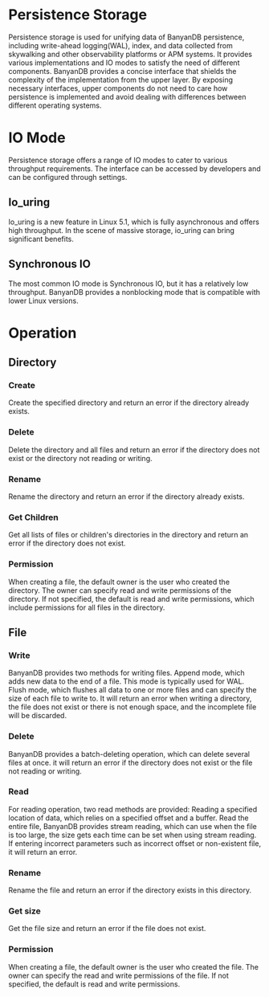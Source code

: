 # Persistence Storage
Persistence storage is used for unifying data of BanyanDB persistence, including write-ahead logging(WAL), index, and data collected from skywalking and other observability platforms or APM systems. It provides various implementations and IO modes to satisfy the need of different components.
BanyanDB provides a concise interface that shields the complexity of the implementation from the upper layer. By exposing necessary interfaces, upper components do not need to care how persistence is implemented and avoid dealing with differences between different operating systems.

# IO Mode
Persistence storage offers a range of IO modes to cater to various throughput requirements. The interface can be accessed by developers and can be configured through settings.

## Io_uring
Io_uring is a new feature in Linux 5.1, which is fully asynchronous and offers high throughput. In the scene of massive storage, io_uring can bring significant benefits.

## Synchronous IO
The most common IO mode is Synchronous IO, but it has a relatively low throughput. BanyanDB provides a nonblocking mode that is compatible with lower Linux versions.

# Operation
## Directory
### Create
Create the specified directory and return an error if the directory already exists.

### Delete
Delete the directory and all files and return an error if the directory does not exist or the directory not reading or writing.

### Rename
Rename the directory and return an error if the directory already exists.

### Get Children
Get all lists of files or children's directories in the directory and return an error if the directory does not exist.

### Permission
When creating a file, the default owner is the user who created the directory. The owner can specify read and write permissions of the directory. If not specified, the default is read and write permissions, which include permissions for all files in the directory.

## File
### Write
BanyanDB provides two methods for writing files.
Append mode, which adds new data to the end of a file. This mode is typically used for WAL.
Flush mode, which flushes all data to one or more files and can specify the size of each file to write to.
It will return an error when writing a directory, the file does not exist or there is not enough space, and the incomplete file will be discarded.

### Delete
BanyanDB provides a batch-deleting operation, which can delete several files at once. it will return an error if the directory does not exist or the file not reading or writing.

### Read
For reading operation, two read methods are provided:
Reading a specified location of data, which relies on a specified offset and a buffer.
Read the entire file, BanyanDB provides stream reading, which can use when the file is too large, the size gets each time can be set when using stream reading.
If entering incorrect parameters such as incorrect offset or non-existent file, it will return an error.

### Rename
Rename the file and return an error if the directory exists in this directory.

### Get size
Get the file size and return an error if the file does not exist.

### Permission
When creating a file, the default owner is the user who created the file. The owner can specify the read and write permissions of the file. If not specified, the default is read and write permissions.